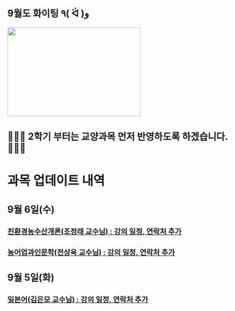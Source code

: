 
## 9월도 화이팅 ٩( ᐛ )و   

<img src="https://s11.gifyu.com/images/SgAMc.gif" width="300" height="200" />


## 🙏🙏🙏 2학기 부터는 교양과목 먼저 반영하도록 하겠습니다. 🙏🙏🙏    

# 과목 업데이트 내역


## 9월 6일(수)

### [친환경농수산개론(조정래 교수님) : 강의 일정, 연락처 추가](https://knuaf.info/%EC%88%98%EC%97%85/%EA%B5%90%EC%96%91/%EC%B9%9C%ED%99%98%EA%B2%BD%EB%86%8D%EC%88%98%EC%82%B0%EA%B0%9C%EB%A1%A0)     
### [농어업과인문학(전상욱 교수님) : 강의 일정, 연락처 추가](https://knuaf.info/%EC%88%98%EC%97%85/%EA%B5%90%EC%96%91/%EB%86%8D%EC%96%B4%EC%97%85%EA%B3%BC%EC%9D%B8%EB%AC%B8%ED%95%99)

## 9월 5일(화)

### [일본어(김은모 교수님) : 강의 일정, 연락처 추가](https://knuaf.info/%EC%88%98%EC%97%85/%EA%B5%90%EC%96%91/%EC%9D%BC%EB%B3%B8%EC%96%B4)     
  

